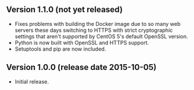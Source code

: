 ## Version 1.1.0 (not yet released)

 * Fixes problems with building the Docker image due to so many web servers these days switching to HTTPS with strict cryptographic settings that aren't supported by CentOS 5's default OpenSSL version.
 * Python is now built with OpenSSL and HTTPS support.
 * Setuptools and pip are now included.

## Version 1.0.0 (release date 2015-10-05)

 * Initial release.

